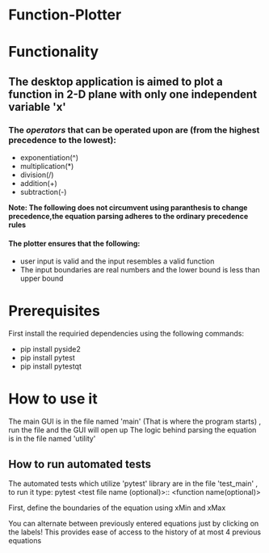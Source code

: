 # Function-Plotter


# Functionality
## The desktop application is aimed to plot a function in 2-D plane with only one independent variable 'x'

### The *operators* that can be operated upon are (from the highest precedence to the lowest):
* exponentiation(^)
* multiplication(*)
* division(/)
* addition(+)
* subtraction(-)

**Note: The following does not circumvent using paranthesis to change precedence,the equation parsing adheres to the ordinary precedence rules**
#### The plotter ensures that the following:
* user input is valid and the input resembles a valid function
* The input boundaries are real numbers and the lower bound is less than upper bound

# Prerequisites
First install the requiried dependencies using the following commands:
* pip install pyside2
* pip install pytest
* pip install pytestqt


# How to use it
The main GUI is in the file named 'main' (That is where the program starts) , run the file and the GUI will open up
The logic behind parsing the equation is in the file named 'utility'

## How to run automated tests
The automated tests which utilize 'pytest' library are in the file 'test_main' , to run it type:
pytest <relative directory name> <test file name (optional)>:: <function name(optional)>


First, define the boundaries of the equation using xMin and xMax


You can alternate between previously entered equations just by clicking on the labels! This provides ease of access to the history of at most 4 previous equations

